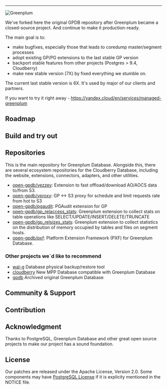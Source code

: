 ----------------------------------------------------------------------

![Greenplum](logo-greenplum.png)

We've forked here the original GPDB repository after Greenplum became a closed-source project. And continue to make it production-ready.

The main goal is to:
- make bugfixes, especially those that leads to coredump master/segment processes
- adopt existing GP/PG extensions to the last stable GP version
- backport stable features from other projects (Postgres > 9.4, Cloudberry)
- make new stable version (7X) by fixed everything we stumble on.

The current last stable version is 6X. It's used by major of our clients and partners. 

If you want to try it right away - https://yandex.cloud/en/services/managed-greenplum 

## Roadmap

## Build and try out

## Repositories

This is the main repository for Greenplum Database. Alongside this, there are several ecosystem repositories for the Cloudberry Database, including the website, extensions, connectors, adapters, and other utilities.

- [open-gpdb/yezzey](https://github.com/open-gpdb/yezzey): Extension to fast offload/download AO/AOCS data to/from S3.
- [open-gpdb/yproxy](https://github.com/open-gpdb/yproxy): GP <-> S3 proxy for schedule and limit requests rate from hot to S3
- [open-gpdb/pgaudit](https://github.com/open-gpdb/pgaudit): PGAudit extension for GP
- [open-gpdb/gp_relaccess_stats](https://github.com/open-gpdb/gp_relaccess_stats): Greenplum extension to collect stats on table operations like SELECT/UPDATE/INSERT/DELETE/TRUNCATE
- [open-gpdb/gp_relsizes_stats](https://github.com/open-gpdb/gp_relsizes_stats): Greenplum extension to collect statistics on the distribution of memory occupied by tables and files on segment hosts.
- [open-gpdb/pxf](https://github.com/open-gpdb/pxf): Platform Extension Framework (PXF) for Greenplum Database.

### Other projects we`d like to recommend

- [wal-g](https://github.com/wal-g/wal-g) Database physical backup/restore tool
- [cloudberry](https://github.com/cloudberrydb/cloudberrydb) New MPP Database compatible with Greenplum Database
- [gpdb](https://github.com/greenplum-db) Archived original Greenplum Database

## Community & Support 

## Contribution

## Acknowledgment
Thanks to PostgreSQL, Greenplum Database and other great open source projects to make our project has a sound foundation.

## License
Our patches are released under the Apache License, Version 2.0. Some components may have [PostgreSQL License](https://www.postgresql.org/about/licence/) if it is explicity mentioned in the NOTICE file. 
